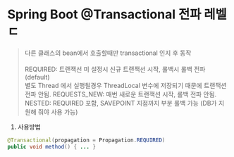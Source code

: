 # Spring Boot @Transactional 전파 레벨ㄷ
> 다른 클래스의 bean에서 호출할때만 transactional 인지 후 동작 <br><br>
> REQUIRED: 트랜잭선 미 설정시 신규 트랜잭선 시작, 롤백시 롤백 전파 (default) <br>
별도 Thread 에서 실행될경우 ThreadLocal 변수에 저장되기 때문에 트랜잭션 전파 안됨. 
> REQUESTS_NEW: 매번 새로운 트랜잭션 시작, 롤백 전파 안됨.  <br>
> NESTED: REQUIRED 포함, SAVEPOINT 지점까지 부분 롤백 가능 (DB가 지원해 줘야 사용 가능)

1. 사용방법
```java
@Transactional(propagation = Propagation.REQUIRED)
public void method() { ... }
```
